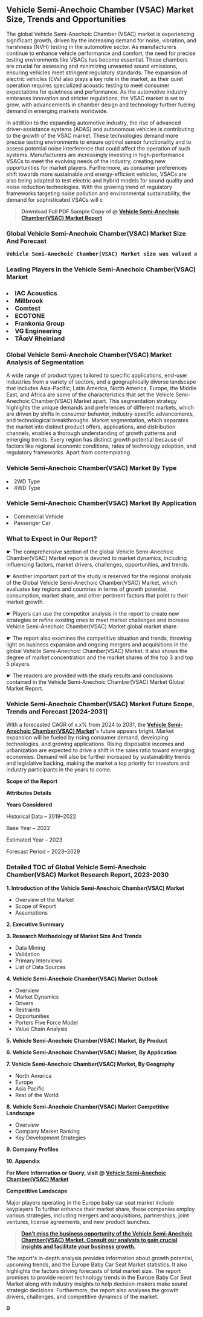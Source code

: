 <p> <h2>Vehicle Semi-Anechoic Chamber (VSAC) Market Size, Trends and Opportunities</h2><p>The global Vehicle Semi-Anechoic Chamber (VSAC) market is experiencing significant growth, driven by the increasing demand for noise, vibration, and harshness (NVH) testing in the automotive sector. As manufacturers continue to enhance vehicle performance and comfort, the need for precise testing environments like VSACs has become essential. These chambers are crucial for assessing and minimizing unwanted sound emissions, ensuring vehicles meet stringent regulatory standards. The expansion of electric vehicles (EVs) also plays a key role in the market, as their quiet operation requires specialized acoustic testing to meet consumer expectations for quietness and performance. As the automotive industry embraces innovation and stricter regulations, the VSAC market is set to grow, with advancements in chamber design and technology further fueling demand in emerging markets worldwide.</p><p>In addition to the expanding automotive industry, the rise of advanced driver-assistance systems (ADAS) and autonomous vehicles is contributing to the growth of the VSAC market. These technologies demand more precise testing environments to ensure optimal sensor functionality and to assess potential noise interference that could affect the operation of such systems. Manufacturers are increasingly investing in high-performance VSACs to meet the evolving needs of the industry, creating new opportunities for market players. Furthermore, as consumer preferences shift towards more sustainable and energy-efficient vehicles, VSACs are also being adapted to test electric and hybrid models for sound quality and noise reduction technologies. With the growing trend of regulatory frameworks targeting noise pollution and environmental sustainability, the demand for sophisticated VSACs will c</p><blockquote id="" class=""><strong>Download Full PDF Sample Copy of @&nbsp;<a href="https://www.verifiedmarketreports.com/download-sample/?rid=234120&utm_source=GitHub-feb&utm_medium=260" target="_blank">Vehicle Semi-Anechoic Chamber(VSAC) Market Report</a>&nbsp;&nbsp;</strong></blockquote><h3 id="" class=""><strong>Global&nbsp;Vehicle Semi-Anechoic Chamber(VSAC) Market Size And Forecast</strong></h3><pre class="reader-text-block__code-block"><strong>Vehicle Semi-Anechoic Chamber(VSAC) Market size was valued at USD 0.5 Billion in 2022 and is projected to reach USD 1.2 Billion by 2030, growing at a CAGR of 12.5% from 2024 to 2030.</strong></pre><h3 id="" class="">Leading Players in the&nbsp;Vehicle Semi-Anechoic Chamber(VSAC) Market</h3><h3 class=""></Li><Li>IAC Acoustics</Li><Li> Millbrook</Li><Li> Comtest</Li><Li> ECOTONE</Li><Li> Frankonia Group</Li><Li> VG Engineering</Li><Li> TÃœV Rheinland</h3><h3 id="" class="">Global&nbsp;Vehicle Semi-Anechoic Chamber(VSAC) Market Analysis of Segmentation</h3><p id="" class="">A wide range of product types tailored to specific applications, end-user industries from a variety of sectors, and a geographically diverse landscape that includes Asia-Pacific, Latin America, North America, Europe, the Middle East, and Africa are some of the characteristics that set the Vehicle Semi-Anechoic Chamber(VSAC) Market apart. This segmentation strategy highlights the unique demands and preferences of different markets, which are driven by shifts in consumer behavior, industry-specific advancements, and technological breakthroughs. Market segmentation, which separates the market into distinct product offers, applications, and distribution channels, enables a thorough understanding of growth patterns and emerging trends. Every region has distinct growth potential because of factors like regional economic conditions, rates of technology adoption, and regulatory frameworks. Apart from contemplating</p><h3 id="" class="">Vehicle Semi-Anechoic Chamber(VSAC) Market&nbsp;By Type</h3><p></Li><Li>2WD Type</Li><Li> 4WD Type</p><div class="" data-test-id=""><h3 id="" class="">Vehicle Semi-Anechoic Chamber(VSAC) Market&nbsp;By Application</h3></div><p class=""></Li><Li>Commercial Vehicle</Li><Li> Passenger Car</p><div class="" data-test-id=""><h3><span class="">What to Expect in Our Report?</span></h3></div><div class="" data-test-id=""><p><span class="">☛ The comprehensive section of the global Vehicle Semi-Anechoic Chamber(VSAC) Market report is devoted to market dynamics, including influencing factors, market drivers, challenges, opportunities, and trends.</span></p></div><div class="" data-test-id=""><p><span class="">☛ Another important part of the study is reserved for the regional analysis of the Global Vehicle Semi-Anechoic Chamber(VSAC) Market, which evaluates key regions and countries in terms of growth potential, consumption, market share, and other pertinent factors that point to their market growth.</span></p></div><div class="" data-test-id=""><p><span class="">☛ Players can use the competitor analysis in the report to create new strategies or refine existing ones to meet market challenges and increase Vehicle Semi-Anechoic Chamber(VSAC) Market global market share.</span></p></div><div class="" data-test-id=""><p><span class="">☛ The report also examines the competitive situation and trends, throwing light on business expansion and ongoing mergers and acquisitions in the global Vehicle Semi-Anechoic Chamber(VSAC) Market. It also shows the degree of market concentration and the market shares of the top 3 and top 5 players.</span></p></div><div class="" data-test-id=""><p><span class="">☛ The readers are provided with the study results and conclusions contained in the Vehicle Semi-Anechoic Chamber(VSAC) Market Global Market Report.</span></p></div><div class="" data-test-id=""><h3><span class="">Vehicle Semi-Anechoic Chamber(VSAC) Market Future Scope, Trends and Forecast [2024-2031]</span></h3></div><div class="" data-test-id=""><p><span class="">With a forecasted CAGR of x.x% from 2024 to 2031, the <strong><a href="https://www.verifiedmarketreports.com/download-sample/?rid=234120&utm_source=GitHub-feb&utm_medium=260" target="_blank">Vehicle Semi-Anechoic Chamber(VSAC) Market</a>'</strong>s future appears bright. Market expansion will be fueled by rising consumer demand, developing technologies, and growing applications. Rising disposable incomes and urbanization are expected to drive a shift in the sales ratio toward emerging economies. Demand will also be further increased by sustainability trends and legislative backing, making the market a top priority for investors and industry participants in the years to come.</span></p><p id="ember66" class="ember-view reader-text-block__paragraph"><strong>Scope of the Report</strong></p><p id="ember67" class="ember-view reader-text-block__paragraph"><strong>Attributes Details</strong></p><p id="ember68" class="ember-view reader-text-block__paragraph"><strong>Years Considered</strong></p><p id="ember69" class="ember-view reader-text-block__paragraph">Historical Data &ndash; 2019&ndash;2022</p><p id="ember70" class="ember-view reader-text-block__paragraph">Base Year &ndash; 2022</p><p id="ember71" class="ember-view reader-text-block__paragraph">Estimated Year &ndash; 2023</p><p id="ember72" class="ember-view reader-text-block__paragraph">Forecast Period &ndash; 2023&ndash;2029</p></div><h3 id="" class="">Detailed TOC of Global Vehicle Semi-Anechoic Chamber(VSAC) Market Research Report, 2023-2030</h3><p id="" class=""><strong>1. Introduction of the Vehicle Semi-Anechoic Chamber(VSAC) Market</strong></p><ul><li>Overview of the Market</li><li>Scope of Report</li><li>Assumptions</li></ul><p id="" class=""><strong>2. Executive Summary</strong></p><p id="" class=""><strong>3. Research Methodology of Market Size And Trends</strong></p><ul><li>Data Mining</li><li>Validation</li><li>Primary Interviews</li><li>List of Data Sources</li></ul><p id="" class=""><strong>4. Vehicle Semi-Anechoic Chamber(VSAC) Market Outlook</strong></p><ul><li>Overview</li><li>Market Dynamics</li><li>Drivers</li><li>Restraints</li><li>Opportunities</li><li>Porters Five Force Model</li><li>Value Chain Analysis</li></ul><p id="" class=""><strong>5. Vehicle Semi-Anechoic Chamber(VSAC) Market, By Product</strong></p><p id="" class=""><strong>6. Vehicle Semi-Anechoic Chamber(VSAC) Market, By Application</strong></p><p id="" class=""><strong>7. Vehicle Semi-Anechoic Chamber(VSAC) Market, By Geography</strong></p><ul><li>North America</li><li>Europe</li><li>Asia Pacific</li><li>Rest of the World</li></ul><p id="" class=""><strong>8. Vehicle Semi-Anechoic Chamber(VSAC) Market Competitive Landscape</strong></p><ul><li>Overview</li><li>Company Market Ranking</li><li>Key Development Strategies</li></ul><p id="" class=""><strong>9. Company Profiles</strong></p><p id="" class=""><strong>10. Appendix</strong></p><p><strong>For More Information or Query, visit&nbsp;@ <a href="https://www.verifiedmarketreports.com/product/vehicle-semi-anechoic-chamber-vsac-market/" target="_blank">Vehicle Semi-Anechoic Chamber(VSAC) Market</a></strong></p><p id="ember61" class="ember-view reader-text-block__paragraph"><strong>Competitive Landscape</strong></p><p id="ember62" class="ember-view reader-text-block__paragraph">Major players operating in the Europe baby car seat market include keyplayers To further enhance their market share, these companies employ various strategies, including mergers and acquisitions, partnerships, joint ventures, license agreements, and new product launches.</p><blockquote id="ember63" class="ember-view reader-text-block__blockquote"><strong><a href="https://www.verifiedmarketreports.com/download-sample/?rid=234120&utm_source=GitHub-feb&utm_medium=260" target="_blank">Don&rsquo;t miss the business opportunity of the Vehicle Semi-Anechoic Chamber(VSAC) Market. Consult our analysts to gain crucial insights and facilitate your business growth.</a></strong></blockquote><p id="ember64" class="ember-view reader-text-block__paragraph">The report's in-depth analysis provides information about growth potential, upcoming trends, and the Europe Baby Car Seat Market statistics. It also highlights the factors driving forecasts of total market size. The report promises to provide recent technology trends in the Europe Baby Car Seat Market along with industry insights to help decision-makers make sound strategic decisions. Furthermore, the report also analyses the growth drivers, challenges, and competitive dynamics of the market.</p><p class="ember-view reader-text-block__paragraph"><strong>0</strong></p>
